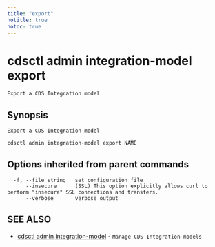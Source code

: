 ```yaml
---
title: "export"
notitle: true
notoc: true
---
```

# cdsctl admin integration-model export

`Export a CDS Integration model`

## Synopsis

`Export a CDS Integration model`

```
cdsctl admin integration-model export NAME
```

## Options inherited from parent commands

```
  -f, --file string   set configuration file
      --insecure      (SSL) This option explicitly allows curl to perform "insecure" SSL connections and transfers.
      --verbose       verbose output
```

## SEE ALSO

* [cdsctl admin integration-model](/docs/components/cdsctl/admin/integration-model/)	 - `Manage CDS Integration models`

